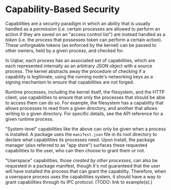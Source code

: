 # Capability-Based Security

Capabilities are a security paradigm in which an ability that is usually handled as a *permission* (i.e. certain processes are allowed to perform an action if they are saved on an "access control list") are instead handled as a *token* (i.e. the process that possesses token can perform a certain action).
These unforgeable tokens (as enforced by the kernel) can be passed to other owners, held by a given process, and checked for.

In Uqbar, each process has an associated set of capabilities, which are each represented internally as an arbitrary JSON object with a source process.
The kernel abstracts away the procedure of checking if a capability is legitimate, using the running node's networking keys as a signing mechanism to ensure that capabilities are not forged.

Runtime processes, including the kernel itself, the filesystem, and the HTTP client, use capabilities to ensure that only the processes that should be able to access them can do so.
For example, the filesystem has a capability that allows processes to read from a given directory, and another that allows writing to a given directory.
For specific details, see the API reference for a given runtime process.

"System-level" capabilities like the above can only be given when a process is installed.
A package uses the `manifest.json` file in its root directory to declare what capabilities its processes need.
Upon install, the package manager (also referred to as "app store") surfaces these requested capabilities to the user, who can then choose to grant them or not.

"Userspace" capabilities, those *created by other processes*, can also be requested in a package manifest, though it's not guaranteed that the user will have installed the process that can grant the capability.
Therefore, when a userspace process uses the capabilities system, it should have a way to grant capabilities through its IPC protocol. (TODO: link to example(s).)
